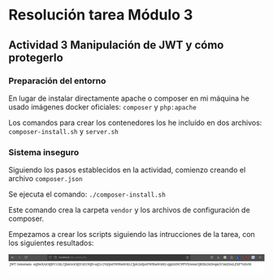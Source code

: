 # Resolución tarea Módulo 3 
## Actividad 3 Manipulación de JWT y cómo protegerlo

### Preparación del entorno

En lugar de instalar directamente apache o composer en mi máquina he usado imágenes docker oficiales: `composer` y `php:apache`

Los comandos para crear los contenedores los he incluído en dos archivos: `composer-install.sh` y `server.sh`

### Sistema inseguro

Siguiendo los pasos establecidos en la actividad, comienzo creando el archivo `composer.json`

Se ejecuta el comando: `./composer-install.sh`

Este comando crea la carpeta `vendor` y los archivos de configuración de composer. 

Empezamos a crear los scripts siguiendo las intrucciones de la tarea, con los siguientes resultados:

![Captura 1](capturas/captura1.png)
